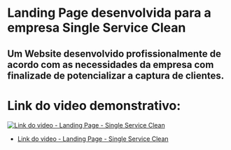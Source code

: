 # Landing Page desenvolvida para a empresa Single Service Clean

## Um Website desenvolvido profissionalmente de acordo com as necessidades da empresa com finalizade de potencializar a captura de clientes.

# Link do video demonstrativo:

 [![Link do video - Landing Page - Single Service Clean](https://imgur.com/PXRU6Ft.jpg)](https://www.youtube.com/watch?v=g9ZJZDMLbJc&list=PLfHEF0XhLLrvkSAn2DlHh3G0G6YaYEt7u&index=7)
 
 * [Link do video - Landing Page - Single Service Clean](https://www.youtube.com/watch?v=g9ZJZDMLbJc&list=PLfHEF0XhLLrvkSAn2DlHh3G0G6YaYEt7u&index=7)
